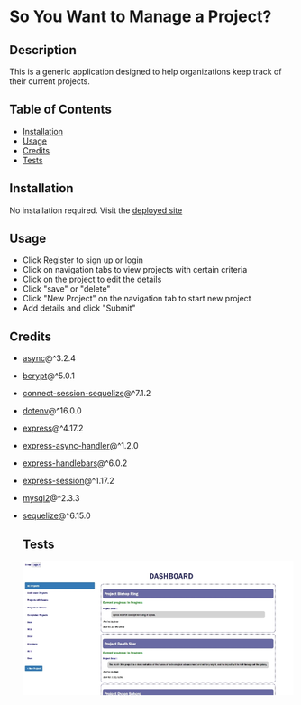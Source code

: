 # So You Want to Manage a Project?
    
  ## Description
  
  This is a generic application designed to help organizations keep track of their current projects.
  
  ## Table of Contents
  
  - [Installation](#installation)
  - [Usage](#usage)
  - [Credits](#credits)
  - [Tests](#tests)
  
  ## Installation
  
  No installation required. Visit the [deployed site](https://vast-brook-40513.herokuapp.com/)
  
  ## Usage
  
  * Click Register to sign up or login
  * Click on navigation tabs to view projects with certain criteria
  * Click on the project to edit the details
  * Click "save" or "delete"
  * Click "New Project" on the navigation tab to start new project
  * Add details and click "Submit"

  ## Credits

* [async](https://www.npmjs.com/package/async)@^3.2.4
* [bcrypt](https://www.npmjs.com/package/bcrypt)@^5.0.1
* [connect-session-sequelize](https://www.npmjs.com/package/connect-session-sequelize)@^7.1.2
* [dotenv](https://www.npmjs.com/package/dotenv)@^16.0.0
* [express](https://www.npmjs.com/package/express)@^4.17.2
* [express-async-handler](https://www.npmjs.com/package/express-async-handler)@^1.2.0
* [express-handlebars](https://www.npmjs.com/package/express-handlebars)@^6.0.2
* [express-session](https://www.npmjs.com/package/express-session)@^1.17.2
* [mysql2](https://www.npmjs.com/package/mysql2)@^2.3.3
* [sequelize](https://www.npmjs.com/package/sequelize)@^6.15.0

  ## Tests 
  
  ![Screenshot](/assets/screenshot.jpg)

